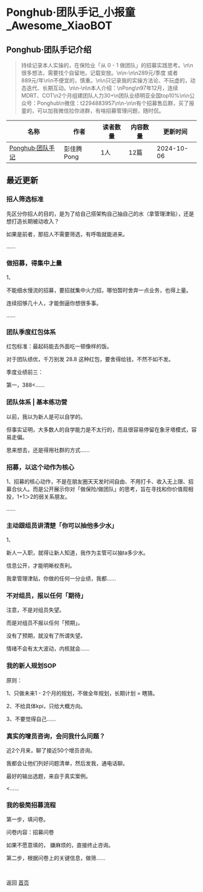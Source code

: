 # Ponghub·团队手记_小报童_Awesome_XiaoBOT

## Ponghub·团队手记介绍
> 持续记录本人实操的，在保险业「从 0 - 1 做团队」的招募实践思考。\n\n很多想法，需要找个自留地，记载安放。\n\n-\n\n289元/季度 或者  
889元/年\n\n不便宜的，慎重。\n\n只记录我的实操方法论、不玩虚的，动态迭代、长期互动。\n\n-\n\n本人介绍：\nPong\n97年12月，连续MDRT、COT\n2个月组建团队人力30+\n团队业绩明亚全国top10%\n\n公众号：Ponghub\n微信：t2294883957\n\n-\n\n有个招募售后群，买了报童的，可以加我微信拉你进群，有啥招募管理问题，随时侃。  
  


|名称|作者|读者数量|内容数量|更新时间|
|---|---|---|---|---|
|[Ponghub·团队手记](https://xiaobot.net/p/2294883957?refer=0b133df9-27dc-423b-8101-639049001c13)|彭佳腾Pong|1人|12篇|2024-10-06|

## 最近更新
### 招人筛选标准

先区分你招人的目的，是为了给自己搭架构自己抽自己的水（拿管理津贴），还是想打造长期被动收入？

如果是前者，那招人不需要筛选，有呼吸就能进来。

......

### 做招募，得集中上量

1、

不能细水慢流的招募，要招就集中火力招，哪怕暂时舍弃一点业务，也得上量。

连续招够几十人，才能倒逼你想很多事。

......

### 团队季度红包体系

红包标准：最起码能去外面吃一顿像样的饭。

对于团队绩优，千万别发 28.8 这种红包，要舍得给钱，不然不如不发。

季度业绩前三：

第一，388<......

### 团队体系 | 基本练功营

以前，我以为新人是可以自学的。

但事实证明，大多数人的自学能力是不太行的，而且很容易停留在象牙塔模式，容易走偏。

思来想去，还是得用社群的方式......

### 招募，以这个动作为核心

1、招募的核心动作，不是在朋友圈天天发时间自由、不用打卡、收入无上限、招募合伙人。而是公开展示你对「做保险/做团队」的思考，旨在寻找和你价值观相投，1+1＞2的弱关系朋友。

......

### 主动跟组员讲清楚「你可以抽他多少水」

1、

新人一入职，就得让新人知道，我作为主管可以抽ta多少水。

信息公开，才能明晰权责利。

我拿管理津贴，你做的任何一分业绩，我都......

### 不对组员，报以任何「期待」

注意，不是对组员失望。

而是对组员不报以任何「预期」。

没有了预期，就没有了所谓失望。

情绪不会有太大波动，内核就会......

### 我的新人规划SOP

原则：

1、只做未来1 - 2个月的规划，不做全年规划，长期计划 = 瞎猜。

2、不给具体kpi，只给大概方向。

3、不要觉得自己......

### 真实的增员咨询，会问我什么问题？

近2个月来，聊了接近50个增员咨询。

我都会让他们列好问题清单，然后发我，通电话聊。

最好的输出选题，来自于真实案例。

<......

### 我的极简招募流程

第一步，填问卷。

问卷内容：招募问卷

如果不愿意填的， 嫌麻烦的，直接终止咨询。

第二步，根据问卷上的关键信息，做筛......


<a href="https://github.com/Reno9527/awesome-xiaobot" style="color: white; text-decoration: none;">awesome-xiaobot</a>

返回 [首页](../README.md)
